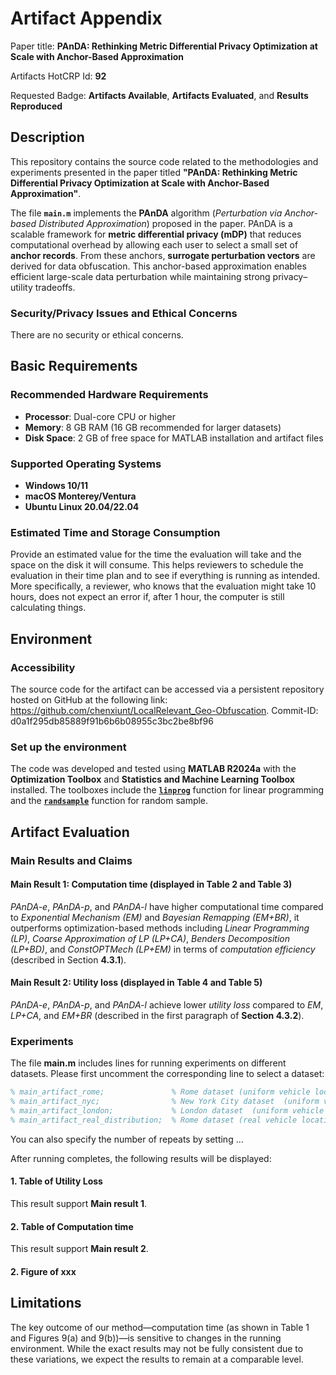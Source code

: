 # Artifact Appendix

Paper title: **PAnDA: Rethinking Metric Differential Privacy Optimization at Scale with Anchor-Based Approximation**

Artifacts HotCRP Id: **92**

Requested Badge: **Artifacts Available**, **Artifacts Evaluated**, and **Results Reproduced**

## Description
This repository contains the source code related to the methodologies and experiments presented in the paper titled **"PAnDA: Rethinking Metric Differential Privacy Optimization at Scale with Anchor-Based Approximation"**.

The file **`main.m`** implements the **PAnDA** algorithm (*Perturbation via Anchor-based Distributed Approximation*) proposed in the paper. PAnDA is a scalable framework for **metric differential privacy (mDP)** that reduces computational overhead by allowing each user to select a small set of **anchor records**. From these anchors, **surrogate perturbation vectors** are derived for data obfuscation. This anchor-based approximation enables efficient large-scale data perturbation while maintaining strong privacy–utility tradeoffs.


### Security/Privacy Issues and Ethical Concerns
There are no security or ethical concerns.

## Basic Requirements
### **Recommended Hardware Requirements**
- **Processor**: Dual-core CPU or higher
- **Memory**: 8 GB RAM (16 GB recommended for larger datasets)
- **Disk Space**: 2 GB of free space for MATLAB installation and artifact files

### **Supported Operating Systems**
- **Windows 10/11**
- **macOS Monterey/Ventura**
- **Ubuntu Linux 20.04/22.04**

### Estimated Time and Storage Consumption
Provide an estimated value for the time the evaluation will take and the space on the disk it will consume. 
This helps reviewers to schedule the evaluation in their time plan and to see if everything is running as intended.
More specifically, a reviewer, who knows that the evaluation might take 10 hours, does not expect an error if, after 1 hour, the computer is still calculating things.

## Environment 

### Accessibility
The source code for the artifact can be accessed via a persistent repository hosted on GitHub at the following link: https://github.com/chenxiunt/LocalRelevant_Geo-Obfuscation.
Commit-ID: d0a1f295db85889f91b6b6b08955c3bc2be8bf96

### Set up the environment
The code was developed and tested using **MATLAB R2024a** with the **Optimization Toolbox** and **Statistics and Machine Learning Toolbox** installed. The toolboxes include the [**`linprog`**](https://www.mathworks.com/help/optim/ug/linprog.html) function for linear programming and the [**`randsample`**](https://www.mathworks.com/help/stats/randsample.html) function for random sample.


## Artifact Evaluation
### Main Results and Claims
#### Main Result 1: Computation time (displayed in Table 2 and Table 3)
*PAnDA-e*, *PAnDA-p*, and *PAnDA-l* have higher computational time compared to *Exponential Mechanism (EM)* and *Bayesian Remapping (EM+BR)*, it outperforms optimization-based methods including *Linear Programming (LP)*, *Coarse Approximation of LP (LP+CA)*, *Benders Decomposition (LP+BD)*, and *ConstOPTMech (LP+EM)* in terms of *computation efficiency* (described in Section **4.3.1**). 

#### Main Result 2: Utility loss (displayed in Table 4 and Table 5)
*PAnDA-e*, *PAnDA-p*, and *PAnDA-l* achieve lower *utility loss* compared to *EM*, *LP+CA*, and *EM+BR* (described in the first paragraph of **Section 4.3.2**). 

### Experiments 

The file **main.m** includes lines for running experiments on different datasets. Please first uncomment the corresponding line to select a dataset:

```matlab
% main_artifact_rome;               % Rome dataset (uniform vehicle location distribution)
% main_artifact_nyc;                % New York City dataset  (uniform vehicle location distribution)
% main_artifact_london;             % London dataset  (uniform vehicle location distribution)
% main_artifact_real_distribution;  % Rome dataset (real vehicle location distribution)
```

You can also specify the number of repeats by setting ...

After running completes, the following results will be displayed: 

#### 1. Table of Utility Loss
This result support **Main result 1**. 


#### 2. Table of Computation time 
This result support **Main result 2**. 

#### 2. Figure of xxx 


## Limitations
The key outcome of our method—computation time (as shown in Table 1 and Figures 9(a) and 9(b))—is sensitive to changes in the running environment. While the exact results may not be fully consistent due to these variations, we expect the results to remain at a comparable level.

